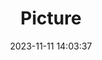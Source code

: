 ---
weight: 1
images:
- /images/edited/74.jpeg
title: Picture
date: 2023-11-11 14:03:37
tags:
- luminar
- work
---